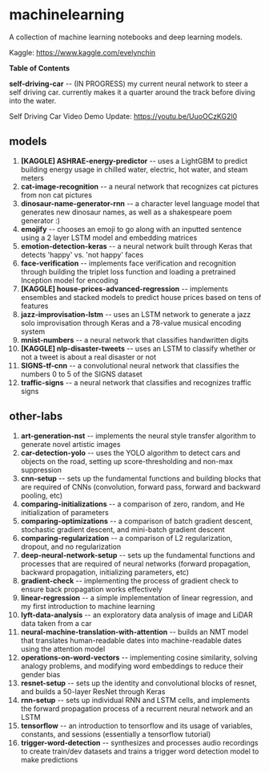 # machinelearning

A collection of machine learning notebooks and deep learning models.

Kaggle: https://www.kaggle.com/evelynchin

**Table of Contents**

**self-driving-car** -- (IN PROGRESS) my current neural network to steer a self driving car. currently makes it a quarter around the track before diving into the water. 

Self Driving Car Video Demo Update: https://youtu.be/UuoOCzKG2l0 

## models
1. **[KAGGLE] ASHRAE-energy-predictor** -- uses a LightGBM to predict building energy usage in chilled water, electric, hot water, and steam meters
2. **cat-image-recognition** -- a neural network that recognizes cat pictures from non cat pictures
3. **dinosaur-name-generator-rnn** -- a character level language model that generates new dinosaur names, as well as a shakespeare poem generator :)
4. **emojify** -- chooses an emoji to go along with an inputted sentence using a 2 layer LSTM model and embedding matrices
5. **emotion-detection-keras** -- a neural network built through Keras that detects 'happy' vs. 'not happy' faces
6. **face-verification** -- implements face verification and recognition through building the triplet loss function and loading a pretrained Inception model for encoding
7. **[KAGGLE] house-prices-advanced-regression** -- implements ensembles and stacked models to predict house prices based on tens of features
8. **jazz-improvisation-lstm** -- uses an LSTM network to generate a jazz solo improvisation through Keras and a 78-value musical encoding system
9. **mnist-numbers** -- a neural network that classifies handwritten digits
10. **[KAGGLE] nlp-disaster-tweets** -- uses an LSTM to classify whether or not a tweet is about a real disaster or not
11. **SIGNS-tf-cnn** -- a convolutional neural network that classifies the numbers 0 to 5 of the SIGNS dataset
12. **traffic-signs** -- a neural network that classifies and recognizes traffic signs

## other-labs
1. **art-generation-nst** -- implements the neural style transfer algorithm to generate novel artistic images
2. **car-detection-yolo** -- uses the YOLO algorithm to detect cars and objects on the road, setting up score-thresholding and non-max suppression
3. **cnn-setup** -- sets up the fundamental functions and building blocks that are required of CNNs (convolution, forward pass, forward and backward pooling, etc)
4. **comparing-initializations** -- a comparison of zero, random, and He initialization of parameters
5. **comparing-optimizations** -- a comparison of batch gradient descent, stochastic gradient descent, and mini-batch gradient descent
6. **comparing-regularization** -- a comparison of L2 regularization, dropout, and no regularization
7. **deep-neural-network-setup** -- sets up the fundamental functions and processes that are required of neural networks (forward propagation, backward propagation, initializing parameters, etc)
8. **gradient-check** -- implementing the process of gradient check to ensure back propagation works effectively
9. **linear-regression** -- a simple implementation of linear regression, and my first introduction to machine learning
10. **lyft-data-analysis** -- an exploratory data analysis of image and LiDAR data taken from a car
11. **neural-machine-translation-with-attention** -- builds an NMT model that translates human-readable dates into machine-readable dates using the attention model
12. **operations-on-word-vectors** -- implementing cosine similarity, solving analogy problems, and modifying word embeddings to reduce their gender bias
13. **resnet-setup** -- sets up the identity and convolutional blocks of resnet, and builds a 50-layer ResNet through Keras
14. **rnn-setup** -- sets up individual RNN and LSTM cells, and implements the forward propagation process of a recurrent neural network and an LSTM
15. **tensorflow** -- an introduction to tensorflow and its usage of variables, constants, and sessions (essentially a tensorflow tutorial)
16. **trigger-word-detection** -- synthesizes and processes audio recordings to create train/dev datasets and trains a trigger word detection model to make predictions
